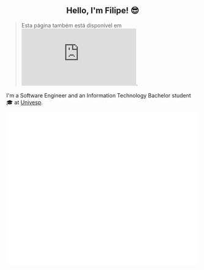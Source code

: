 
<h2 align=center>Hello, I'm Filipe! 😎</h2>

> Esta página também está disponível em ![Português](https://github.com/filimor/filimor/blob/main/README.pt-BR.md).

I'm a Software Engineer and an Information Technology Bachelor student 🎓 at [Univesp](https://github.com/univesp).

![Metrics](github-metrics.svg)
